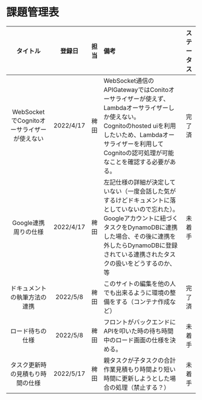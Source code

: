 # 課題管理表

| タイトル | 登録日 | 担当 | 備考 | ステータス |
| :---: | :---: | :---: | :--- | :---: |
| WebSocketでCognitoオーサライザーが使えない | 2022/4/17 | 稗田 | WebSocket通信のAPIGatewayではConitoオーサライザーが使えず、Lambdaオーサライザーしか使えない。<br>Cognitoのhosted uiを利用したいため、Lambdaオーサライザーを利用してCognitoの認可処理が可能なことを確認する必要がある。 | 完了済 |
| Google連携周りの仕様 | 2022/4/17 | 稗田 | 左記仕様の詳細が決定していない（一度会話した気がするけどドキュメントに落としていないので忘れた）。Googleアカウントに紐づくタスクをDynamoDBに連携した場合、その後に連携を外したらDynamoDBに登録されている連携されたタスクの扱いをどうするのか、等 | 未着手 |
| ドキュメントの執筆方法の連携 | 2022/5/8 | 稗田 | このサイトの編集を他の人でも出来るように環境の整備をする（コンテナ作成など） | 完了済 |
| ロード待ちの仕様 | 2022/5/8 | 稗田 | フロントがバックエンドにAPIを叩いた時の待ち時間中のロード画面の仕様を決める。 | 未着手 |
| タスク更新時の見積もり時間の仕様 | 2022/5/17 | 稗田 | 親タスクが子タスクの合計作業見積もり時間より短い時間に更新しようとした場合の処理（禁止する？） | 未着手 |
